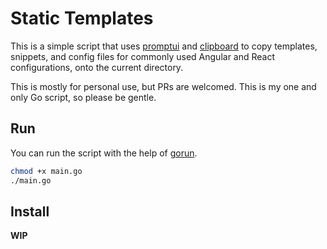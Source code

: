 # Static Templates

This is a simple script that uses [promptui](https://github.com/manifoldco/promptui) and [clipboard](https://github.com/atotto/clipboard) to copy templates, snippets, and config files for commonly used Angular and React configurations, onto the current directory.

This is mostly for personal use, but PRs are welcomed. This is my one and only Go script, so please be gentle.

## Run

You can run the script with the help of [gorun](https://github.com/erning/gorun#how-to-build-and-install-gorun-from-source).

```sh
chmod +x main.go
./main.go
```

## Install

**WIP**
